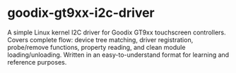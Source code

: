 # goodix-gt9xx-i2c-driver
A simple Linux kernel I2C driver for Goodix GT9xx touchscreen controllers.  Covers complete flow: device tree matching, driver registration, probe/remove functions, property reading, and clean module loading/unloading. Written in an easy-to-understand format for learning and reference purposes.
